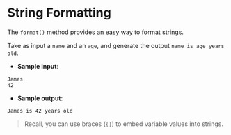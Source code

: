 # String Formatting

The `format()` method provides an easy way to format strings.

Take as input a `name` and an `age`, and generate the output `name is age years old`.

- **Sample input**:  
```
James
42
```

- **Sample output**:
```
James is 42 years old
```

>Recall, you can use braces (`{}`) to embed variable values into strings.

